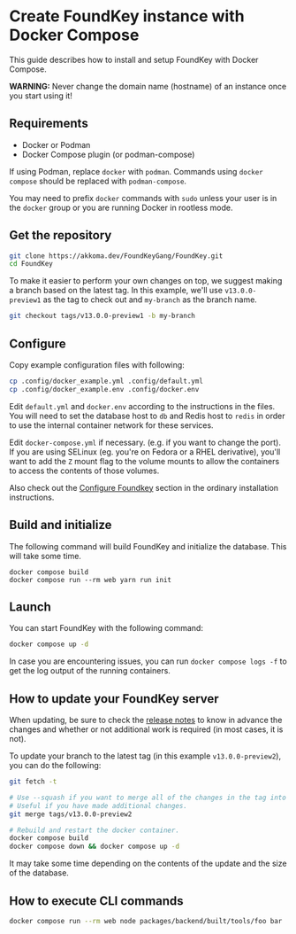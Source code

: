 # Create FoundKey instance with Docker Compose

This guide describes how to install and setup FoundKey with Docker Compose.

**WARNING:**
Never change the domain name (hostname) of an instance once you start using it!


## Requirements
- Docker or Podman
- Docker Compose plugin (or podman-compose)

If using Podman, replace `docker` with `podman`. Commands using `docker compose` should be replaced with `podman-compose`.

You may need to prefix `docker` commands with `sudo` unless your user is in the `docker` group or you are running Docker in rootless mode.

## Get the repository
```sh
git clone https://akkoma.dev/FoundKeyGang/FoundKey.git
cd FoundKey
```

To make it easier to perform your own changes on top, we suggest making a branch based on the latest tag.
In this example, we'll use `v13.0.0-preview1` as the tag to check out and `my-branch` as the branch name.
```sh
git checkout tags/v13.0.0-preview1 -b my-branch
```

## Configure

Copy example configuration files with following:

```sh
cp .config/docker_example.yml .config/default.yml
cp .config/docker_example.env .config/docker.env
```

Edit `default.yml` and `docker.env` according to the instructions in the files.
You will need to set the database host to `db` and Redis host to `redis` in order to use the internal container network for these services.

Edit `docker-compose.yml` if necessary. (e.g. if you want to change the port).
If you are using SELinux (eg. you're on Fedora or a RHEL derivative), you'll want to add the `Z` mount flag to the volume mounts to allow the containers to access the contents of those volumes.

Also check out the [Configure Foundkey](./install.md#configure-foundkey) section in the ordinary installation instructions.

## Build and initialize
The following command will build FoundKey and initialize the database.
This will take some time.

``` shell
docker compose build
docker compose run --rm web yarn run init
```

## Launch
You can start FoundKey with the following command:

```sh
docker compose up -d
```

In case you are encountering issues, you can run `docker compose logs -f` to get the log output of the running containers.

## How to update your FoundKey server
When updating, be sure to check the [release notes](https://akkoma.dev/FoundKeyGang/FoundKey/src/branch/main/CHANGELOG.md) to know in advance the changes and whether or not additional work is required (in most cases, it is not).

To update your branch to the latest tag (in this example `v13.0.0-preview2`), you can do the following:
```sh
git fetch -t

# Use --squash if you want to merge all of the changes in the tag into a single commit.
# Useful if you have made additional changes.
git merge tags/v13.0.0-preview2

# Rebuild and restart the docker container.
docker compose build
docker compose down && docker compose up -d
```

It may take some time depending on the contents of the update and the size of the database.

## How to execute CLI commands
```sh
docker compose run --rm web node packages/backend/built/tools/foo bar
```
